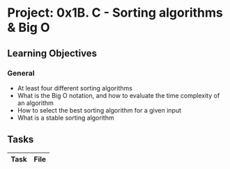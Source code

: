 # Project: 0x1B. C - Sorting algorithms & Big O

<h2>Learning Objectives</h2>

<h3>General</h3>

<ul>
<li>At least four different sorting algorithms</li>
<li>What is the Big O notation, and how to evaluate the time complexity of an algorithm</li>
<li>How to select the best sorting algorithm for a given input</li>
<li>What is a stable sorting algorithm</li>
</ul>

<h2>Tasks</h2>

| Task | File |
| ---- | ---- |

